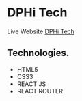 # DPHi Tech
Live Website [DPHi Tech](https://dphi-tech.web.app)

## Technologies.
* HTML5
* CSS3
* REACT JS
* REACT ROUTER
